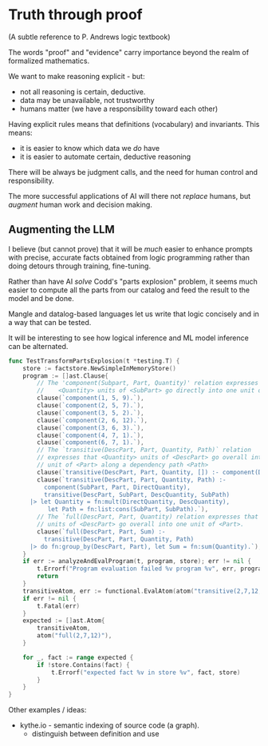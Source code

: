 # Truth through proof

(A subtle reference to P. Andrews logic textbook)

The words "proof" and "evidence" carry importance beyond the realm of formalized mathematics.

We want to make reasoning explicit - but:

- not all reasoning is certain, deductive.
- data may be unavailable, not trustworthy
- humans matter (we have a responsibility toward each other)

Having explicit rules means that definitions (vocabulary) and invariants.
This means:

- it is easier to know which data we *do* have
- it is easier to automate certain, deductive reasoning

There will be always be judgment calls, and the need for human control and responsibility.

The more successful applications of AI will there not *replace* humans, but *augment* human work and decision making.

## Augmenting the LLM

I believe (but cannot prove) that it will be *much* easier to enhance prompts with precise, accurate facts obtained from logic programming rather than doing detours through training, fine-tuning.

Rather than have AI *solve* Codd's "parts explosion" problem, it seems much easier to compute all the parts from our catalog and feed the result to the model and be done.

Mangle and datalog-based languages let us write that logic concisely and in a way that can be tested.

It will be interesting to see how logical inference and ML model inference can be alternated.

```go
func TestTransformPartsExplosion(t *testing.T) {
	store := factstore.NewSimpleInMemoryStore()
	program := []ast.Clause{
		// The 'component(Subpart, Part, Quantity)' relation expresses that
		//    <Quantity> units of <SubPart> go directly into one unit of <Part>.
		clause(`component(1, 5, 9).`),
		clause(`component(2, 5, 7).`),
		clause(`component(3, 5, 2).`),
		clause(`component(2, 6, 12).`),
		clause(`component(3, 6, 3).`),
		clause(`component(4, 7, 1).`),
		clause(`component(6, 7, 1).`),
		// The `transitive(DescPart, Part, Quantity, Path)` relation
		// expresses that <Quantity> units of <DescPart> go overall into one
		// unit of <Part> along a dependency path <Path>
		clause(`transitive(DescPart, Part, Quantity, []) :- component(DescPart, Part, Quantity).`),
		clause(`transitive(DescPart, Part, Quantity, Path) :-
		  component(SubPart, Part, DirectQuantity),
		  transitive(DescPart, SubPart, DescQuantity, SubPath)
      |> let Quantity = fn:mult(DirectQuantity, DescQuantity),
	       let Path = fn:list:cons(SubPart, SubPath).`),
		// The `full(DescPart, Part, Quantity) relation expresses that <Quantity>
		// units of <DescPart> go overall into one unit of <Part>.
		clause(`full(DescPart, Part, Sum) :-
		  transitive(DescPart, Part, Quantity, Path)
      |> do fn:group_by(DescPart, Part), let Sum = fn:sum(Quantity).`),
	}
	if err := analyzeAndEvalProgram(t, program, store); err != nil {
		t.Errorf("Program evaluation failed %v program %v", err, program)
		return
	}
	transitiveAtom, err := functional.EvalAtom(atom("transitive(2,7,12,[6])"), ast.ConstSubstList{})
	if err != nil {
		t.Fatal(err)
	}
	expected := []ast.Atom{
		transitiveAtom,
		atom("full(2,7,12)"),
	}

	for _, fact := range expected {
		if !store.Contains(fact) {
			t.Errorf("expected fact %v in store %v", fact, store)
		}
	}
}
```

Other examples / ideas:
- kythe.io - semantic indexing of source code (a graph).
  - distinguish between definition and use